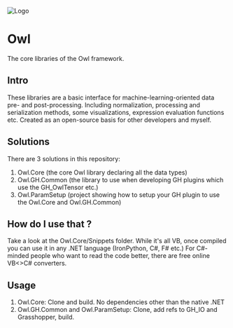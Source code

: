 ![Logo](ftp://zwierzak@mateuszzwierzycki.jupe24.pl/domains/mateuszzwierzycki.jupe24.pl/public_ftp/OwlLogo.png)

# Owl
The core libraries of the Owl framework.

## Intro
These libraries are a basic interface for machine-learning-oriented data pre- and post-processing.
Including normalization, processing and serialization methods, some visualizations, expression evaluation functions etc.
Created as an open-source basis for other developers and myself.

## Solutions
There are 3 solutions in this repository:
1. Owl.Core (the core Owl library declaring all the data types)
2. Owl.GH.Common (the library to use when developing GH plugins which use the GH_OwlTensor etc.)
3. Owl.ParamSetup (project showing how to setup your GH plugin to use the Owl.Core and Owl.GH.Common)

## How do I use that ? 
Take a look at the Owl.Core/Snippets folder. 
While it's all VB, once compiled you can use it in any .NET language (IronPython, C#, F# etc.) 
For C#-minded people who want to read the code better, there are free online VB<>C# converters.

## Usage
1. Owl.Core: Clone and build. No dependencies other than the native .NET
2. Owl.GH.Common and Owl.ParamSetup: Clone, add refs to GH_IO and Grasshopper, build.
